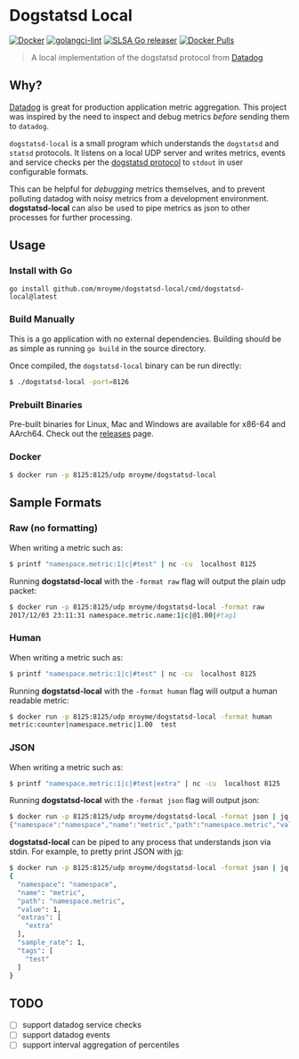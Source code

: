 # Dogstatsd Local

[![Docker](https://github.com/mroyme/dogstatsd-local/actions/workflows/docker-publish.yml/badge.svg)](https://github.com/mroyme/dogstatsd-local/actions/workflows/docker-publish.yml)
[![golangci-lint](https://github.com/mroyme/dogstatsd-local/actions/workflows/golangci-lint.yml/badge.svg)](https://github.com/mroyme/dogstatsd-local/actions/workflows/golangci-lint.yml)
[![SLSA Go releaser](https://github.com/mroyme/dogstatsd-local/actions/workflows/go-ossf-slsa3-publish.yml/badge.svg)](https://github.com/mroyme/dogstatsd-local/actions/workflows/go-ossf-slsa3-publish.yml)
[![Docker Pulls](https://img.shields.io/docker/pulls/mroyme/dogstatsd-local?logo=docker)](https://hub.docker.com/r/mroyme/dogstatsd-local)

> A local implementation of the dogstatsd protocol from [Datadog](https://www.datadog.com)


## Why?

[Datadog](https://www.datadog.com) is great for production application metric aggregation. This project was inspired by the need to inspect and debug metrics _before_ sending them to `datadog`.

`dogstatsd-local` is a small program which understands the `dogstatsd` and `statsd` protocols. It listens on a local UDP server and writes metrics, events and service checks per the [dogstatsd protocol](https://docs.datadoghq.com/guides/dogstatsd/) to `stdout` in user configurable formats.

This can be helpful for _debugging_ metrics themselves, and to prevent polluting datadog with noisy metrics from a development environment. **dogstatsd-local** can also be used to pipe metrics as json to other processes for further processing.

## Usage

### Install with Go

```
go install github.com/mroyme/dogstatsd-local/cmd/dogstatsd-local@latest
```

### Build Manually

This is a go application with no external dependencies. Building should be as simple as running `go build` in the source directory.

Once compiled, the `dogstatsd-local` binary can be run directly:
```bash
$ ./dogstatsd-local -port=8126
```

### Prebuilt Binaries

Pre-built binaries for Linux, Mac and Windows are available for x86-64 and AArch64.
Check out the [releases](https://github.com/mroyme/dogstatsd-local/releases/latest) page.


### Docker

```bash
$ docker run -p 8125:8125/udp mroyme/dogstatsd-local
```

## Sample Formats

### Raw (no formatting)

When writing a metric such as:

```bash
$ printf "namespace.metric:1|c|#test" | nc -cu  localhost 8125
```

Running **dogstatsd-local** with the `-format raw` flag will output the plain udp packet:

```bash
$ docker run -p 8125:8125/udp mroyme/dogstatsd-local -format raw
2017/12/03 23:11:31 namespace.metric.name:1|c|@1.00|#tag1
```

### Human

When writing a metric such as:

```bash
$ printf "namespace.metric:1|c|#test" | nc -cu  localhost 8125
```

Running **dogstatsd-local** with the `-format human` flag will output a human readable metric:

```bash
$ docker run -p 8125:8125/udp mroyme/dogstatsd-local -format human
metric:counter|namespace.metric|1.00  test

```

### JSON

When writing a metric such as:
```bash
$ printf "namespace.metric:1|c|#test|extra" | nc -cu  localhost 8125
```

Running **dogstatsd-local** with the `-format json` flag will output json:

```bash
$ docker run -p 8125:8125/udp mroyme/dogstatsd-local -format json | jq .
{"namespace":"namespace","name":"metric","path":"namespace.metric","value":1,"extras":["extra"],"sample_rate":1,"tags":["test"]}
```

**dogstatsd-local** can be piped to any process that understands json via stdin. For example, to pretty print JSON with [jq](https://stedolan.github.io/jq/):

```bash
$ docker run -p 8125:8125/udp mroyme/dogstatsd-local -format json | jq .
{
  "namespace": "namespace",
  "name": "metric",
  "path": "namespace.metric",
  "value": 1,
  "extras": [
    "extra"
  ],
  "sample_rate": 1,
  "tags": [
    "test"
  ]
}
```

## TODO

- [ ] support datadog service checks
- [ ] support datadog events
- [ ] support interval aggregation of percentiles
